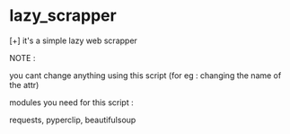 # lazy_scrapper
[+] it's a simple lazy web scrapper 

NOTE : 

you cant change anything using this script (for eg : changing the name of the attr)

modules you need for this script : 

requests,
pyperclip,
beautifulsoup
